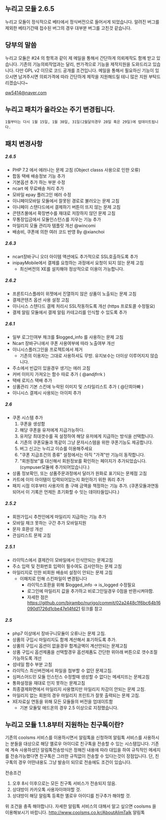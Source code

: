 ## 누리고 모듈 2.6.5

누리고 모듈이 정식적으로 베타에서 정식버전으로 들어서게 되었습니다.
알려진 버그를 제외한 베타기간때 접수된 버그의 경우 대부분 버그를 고친것 같습니다.

## 당부의 말씀
누리고 모듈은 #24 의 항목과 같이 제 메일을 통해서 간단하게 의뢰제작도 함께 받고 있습니다. 기존의 기능의뢰작업과는 달리, 싼가격으로 기능을 제작지원을 도와드리고 있습니다. 다만 GPL v2 이므로 코드 공개를 조건입니다. 메일을 통해서 필요하신 기능이 있으시면 남겨주시면 의뢰가격에 따라 간단하게 제작을 지원해드릴 테니 많은 지원 부탁드리겠습니다~

qw5414@naver.com

## 누리고 패치가 올라오는 주기 변경됩니다.
```
1월부터는 다시 1월 15일, 1월 30일, 31일(2월달의경우 28일 혹은 29일)에 업데이트됩니다.
```

## 패치 변경사항

##### 2.6.5
* PHP 7.2 에서 에러나는 문제 고침 (Object classs 사용으로 인한 오류)
* 합동 택배 배송정보 기능 추가
* 기본옵션 추가 하는 부분 수정
* ncart 에 무료배송 처리 추가
* 모바일 epay 플러그인 에러 수정
* 이니페이모바일 모듈에서 잘못된 경로로 불러오는 문제 고침
* 이니페이 스탠다드에서 결제하기 버튼이 뜨지 않는 문제 고침
* 콘텐츠몰에서 확장변수를 재대로 저장하지 않던 문제 고침
* 무통장입금에서 모듈인스턴스를 지우는 기능 추가
* 마일리지 모듈 관리자 템플릿 개선 @wincomi
* 배송비, 쿠폰에 의한 여러 코드 반영 By @xianchoi


##### 2.6.3
* ncart장바구니 오더 아이템 액션에도 추가적으로 SSL호출하도록 추가
* inipayMobile에서 결제를 요청하는 과정에서 요청이 되지 않는 문제 고침
	* 최신버전의 XE를 설치해야 정상적으로 이용이 가능합니다.


##### 2.6.2
* 프론트디스플레이 위젯에서 진열하지 않은 상품이 노출되는 문제 고침
* 결제콘텐츠 옵션 사용 설정 고침
* 이니시스 스텐다드 결제 처리시 SSL작동하도록 개선 (https 프로토콜 수정필요)
* 결제 알림 모듈에서 결제 알림 카테고리를 인식할 수 있도록 추가

##### 2.6.1
* 일부 로그인여부 채크를 $logged_info 를 사용하는 문제 고침
* Ncart 장바구니에서 쿠폰 사용여부에 따라 노출여부 개선
* 이니시스플러그인을 프로젝트에서 제거
	* 기존의 이용자는 그대로 사용하셔도 무방. 유지보수는 더이상 이루어지지 않습니다.
* 주소에서 빈값이 있을경우 생기는 에러 고침
* 커버 이미지 가져오는 함수 따로 추가 ( @andjfrrk )
* 택배 로지스 택배 추가
* 상품관리 기본 스킨에 누락된 이미지 및 스타일리스트 추가 ( @단희아빠 )
* 이니시스 결제시 사용되는 아이피 추가

##### 2.6
* 쿠폰 시스템 추가
	1. 쿠폰을 생성함
	2. 해당 쿠폰을 유저에게 지급가능하다.
	3. 유저당 최대갯수를 꼭 설정하여 해당 유저에게 지급하는 방식을 선택합니다.
	4. 기존의 쿠폰모듈과 똑같이 그냥 문자시스템을 위한 쿠폰기능도 제공합니다.
	5. 버그 신고는 누리고 이슈를 이용해주세요
	6. "쿠폰 지급조건의 종류" 설정에서는 아직 "가격"만 기능이 동작합니다.
	7. "회원정보"를 대신해서 회원정보를 확인하는 페이지가 추가되었습니다. (cympuser모듈에 추가되어있습니다.)
* 상품 정보확인, 또는 상품주문과정에서 달러가 원화로 표기되는 문제점 고침
* 카트에 이미 아이템이 입력되어있는지 화인하기 위한 쿼리 추가
* 패치 시점 이후부터 사용자의 총 구매 금액을 책정하는 기능 추가. (쿠폰모듈과연동되어서 이 기록은 언제든 초기화할 수 잇는 데이타들입니다.)

##### 2.5.2
* 회원가입시 추천인에게 마일리지 지급하는 기능 추가
* 모바일 채크 못하는 구간 추가 모바일지원
* 문자 호환성 개선
* 관심리스트 문제 고침

##### 2.5.1
* 라이믹스에서 결제칸이 모바일에서 인식안되는 문제고침
* 주소 입력 및 전화번호 입력이 필수여도 검사안하는 문제 고침
* 마일리지로 인한 비회원 배송비 설정이 안되는 문제 고침
	* 이패치로 인해 스킨파일이 변경됩니다
		* 라이믹스호환을 위해 $logged_info -> is_logged 수정필요
		* 로그인에 마일리지 값을 추가하고 비로그인일경우 0점을 반환시켜야함.
		* 자세한 점은 https://github.com/bjrambo/nurigo/commit/02a2448c1f6bc64b16090d1726d1cbe47e14fd21 링크를 참고

##### 2.5
* php7 이상에서 장바구니모듈이 오류나는 문제 고침.
* 상품의 구입시 마일리지도 함께 계산해서 표기하도록 추가.
* 상품의 구입시 옵션이 없을경우 합계금액이 계산안되는 문제고침
* 상품 구입시 옵션제품을 선택할경우 옵션제폼도 간단한 위아래 버튼으로 갯수조절가능하도록 개선
* 섬네일 함수 부분 고침
* 라이믹스 최신버전에서 파일을 첨부할 수 없던 문제고침.
* 심퍼스어드민 모듈 인스턴스 수정할때 생성할 수 없다는 메세지뜨는 문제고침
* 통화설정을 재대로 인지 못하는 문제고침
* 최종결제화면에서 마일리지 사용했지만 마일리지 차감이 안되는 문제 고침.
* 마일리지 없는 회원의 경우 마일리지 프린트가 잘못 출력되는 문제 고침.
* XE자료실 연동을 위해 모든 모듈들의 버전을 업데이트함
	* 기본 모듈및 애드온의 경우 2.5 이상으로 지정했습니다.

## 누리고 모듈 1.1.8부터 지원하는 친구톡이란?
기존의 coolsms 서비스를 이용하시면서 알림톡을 신청하여 알림톡 서비스를 사용하시는 분들을 대상으로 해당 옐로우 아이디로 친구톡을 전송할 수 있는 시스템입니다.
기존에 계속 사용하셨던 알림톡전송방식은 정해진 내용에 따라 대입을 하여 규칙적인 메세지를 전송가능했다면 친구톡은 그러한 규칙없이 전송할 수 있다는것이 장점입니다.
단, 친구톡의 경우 어떤내용도 그냥 발송이 되므로 전송에도 조건이 있습니다.

전송조건
1. 오후 8시 이후으로는 모든 친구톡 서비스가 전송되지 않음.
2. 상대방이 카카오톡 사용자이여야할 것.
3. 상대방이 해당 알림톡 등록한 옐로우 아이디를 친구추가 해야할 것.

위 조건을 충족 해야합니다. 자세한 알림톡 서비스의 대해서 알고 싶으면 coolsms 을 이용해보시기 바랍니다.
http://www.coolsms.co.kr/AboutAlimTalk 알림톡
